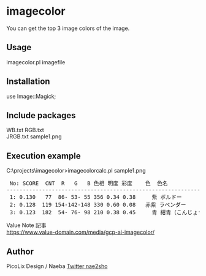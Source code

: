 # imagecolor

You can get the top 3 image colors of the image.  

## Usage
imagecolor.pl imagefile

## Installation 
use Image::Magick;

## Include packages
WB.txt
RGB.txt  
JRGB.txt
sample1.png

## Execution example
C:\projects\imagecolor>imagecolorcalc.pl sample1.png

<pre>
 No: SCORE  CNT  R   G   B 色相 明度 彩度    色  色名 
--------------------------------------------------------------- 
 1: 0.130   77  86- 53- 55 356 0.34 0.38     紫 ボルドー 
 2: 0.128  119 154-142-148 330 0.60 0.08   赤紫 ラベンダー 
 3: 0.123  182  54- 76- 98 210 0.38 0.45     青 紺青（こんじょう）
</pre>

Value Note 記事  
https://www.value-domain.com/media/gcp-ai-imagecolor/

## Author  
PicoLix Design / Naeba [Twitter nae2sho](https://twitter.com/nae2sho)
